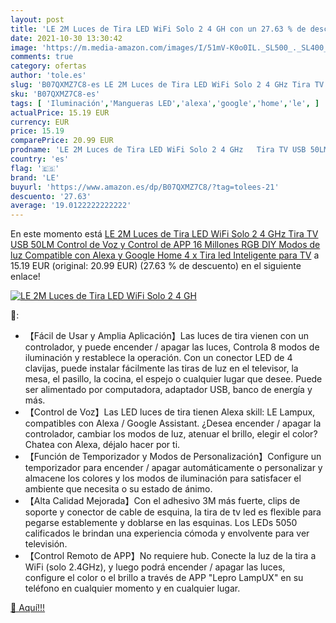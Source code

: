 ```yaml
---
layout: post
title: 'LE 2M Luces de Tira LED WiFi Solo 2 4 GH con un 27.63 % de descuento'
date: 2021-10-30 13:30:42
image: 'https://m.media-amazon.com/images/I/51mV-K0o0IL._SL500_._SL400_.jpg'
comments: true
category: ofertas
author: 'tole.es'
slug: 'B07QXMZ7C8-es LE 2M Luces de Tira LED WiFi Solo 2 4 GHz Tira TV USB 50LM...'
sku: 'B07QXMZ7C8-es'
tags: [ 'Iluminación','Mangueras LED','alexa','google','home','le', ]
actualPrice: 15.19 EUR
currency: EUR
price: 15.19
comparePrice: 20.99 EUR
prodname: 'LE 2M Luces de Tira LED WiFi Solo 2 4 GHz   Tira TV USB 50LM  Control de Voz y Control de APP  16 Millones RGB  DIY Modos de luz  Compatible con Alexa y Google Home  4 x Tira led Inteligente para TV'
country: 'es'
flag: '🇪🇸'
brand: 'LE'
buyurl: 'https://www.amazon.es/dp/B07QXMZ7C8/?tag=tolees-21'
descuento: '27.63'
average: '19.0122222222222'
---
```


En este momento está [LE 2M Luces de Tira LED WiFi Solo 2 4 GHz   Tira TV USB 50LM  Control de Voz y Control de APP  16 Millones RGB  DIY Modos de luz  Compatible con Alexa y Google Home  4 x Tira led Inteligente para TV](https://www.amazon.es/dp/B07QXMZ7C8/?tag=tolees-21) a 15.19 EUR (original: 20.99 EUR) (27.63 %  de descuento) en el siguiente enlace!

[![LE 2M Luces de Tira LED WiFi Solo 2 4 GH](https://m.media-amazon.com/images/I/51mV-K0o0IL._SL500_._SL400_.jpg)](https://www.amazon.es/dp/B07QXMZ7C8/?tag=tolees-21)

🔎:

- 【Fácil de Usar y Amplia Aplicación】Las luces de tira vienen con un controlador, y puede encender / apagar las luces, Controla 8 modos de iluminación y restablece la operación. Con un conector LED de 4 clavijas, puede instalar fácilmente las tiras de luz en el televisor, la mesa, el pasillo, la cocina, el espejo o cualquier lugar que desee. Puede ser alimentado por computadora, adaptador USB, banco de energía y más.
- 【Control de Voz】Las LED luces de tira tienen Alexa skill: LE Lampux, compatibles con Alexa / Google Assistant. ¿Desea encender / apagar la controlador, cambiar los modos de luz, atenuar el brillo, elegir el color? Chatea con Alexa, déjalo hacer por ti.
- 【Función de Temporizador y Modos de Personalización】Configure un temporizador para encender / apagar automáticamente o personalizar y almacene los colores y los modos de iluminación para satisfacer el ambiente que necesita o su estado de ánimo.
- 【Alta Calidad Mejorada】Con el adhesivo 3M más fuerte, clips de soporte y conector de cable de esquina, la tira de tv led es flexible para pegarse establemente y doblarse en las esquinas. Los LEDs 5050 calificados le brindan una experiencia cómoda y envolvente para ver televisión.
- 【Control Remoto de APP】No requiere hub. Conecte la luz de la tira a WiFi (solo 2.4GHz), y luego podrá encender / apagar las luces, configure el color o el brillo a través de APP "Lepro LampUX" en su teléfono en cualquier momento y en cualquier lugar.

[🛒 Aquí!!!](https://www.amazon.es/dp/B07QXMZ7C8/?tag=tolees-21)
